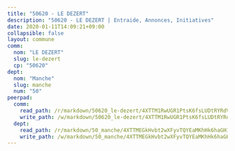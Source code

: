 ```yaml
---
title: "50620 - LE DEZERT"
description: "50620 - LE DEZERT | Entraide, Annonces, Initiatives"
date: 2020-01-11T14:09:21+09:00
collapsible: false
layout: commune
comm:
  nom: "LE DEZERT"
  slug: le-dezert
  cp: "50620"
dept:
  nom: "Manche"
  slug: manche
  num: "50"
peerpad:
  comm:
    read_path: /r/markdown/50620_le-dezert/4XTTM1RwUGR1PtsK6fsLUDtRYRdVJ4Dsr2xnM8k4nUUtNXbEB
    write_path: /w/markdown/50620_le-dezert/4XTTM1RwUGR1PtsK6fsLUDtRYRdVJ4Dsr2xnM8k4nUUtNXbEB-K3TgU37CTbztCUjRE5E2qZ4Gm41bpAVnhwArYDbXQK16MLnZnW5z6Z56rn7N4EXbVUk9ov9gfrBjWQRkz5KcpxEh4tVtUCxBbMoEwjXBwG6oH8Cyf8iL7dc5QKZnNrZiwDkFUcgj
  dept:
    read_path: /r/markdown/50_manche/4XTTMEGkHvbt2wXFyvTQYEaMKhHk6haGH1SzsRNevKgBDTuXr
    write_path: /w/markdown/50_manche/4XTTMEGkHvbt2wXFyvTQYEaMKhHk6haGH1SzsRNevKgBDTuXr-K3TgUSx1rwmRRLqHcTLLdo4dVfTRKvf94KKagmUFPevWSp2f9nuc6fJF25TtLArzK8teuQ5TvuAMqW38N2MYgT18hBoXtjmKX9WuSn2vkujmSJPp3gF4gsuMmfEM8Th4Ap94heFE
---
```


